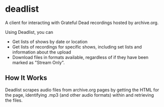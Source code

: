 # deadlist
A client for interacting with Grateful Dead recordings hosted by archive.org.

Using Deadlist, you can
* Get lists of shows by date or location
* Get lists of recordings for specific shows, including set lists and information about the upload
* Download files in formats available, regardless of if they have been marked as "Stream Only".

## How It Works
Deadlist scrapes audio files from archive.org pages by getting the HTML for the page, identifying .mp3 (and other audio formats) within and retrieving the files.

